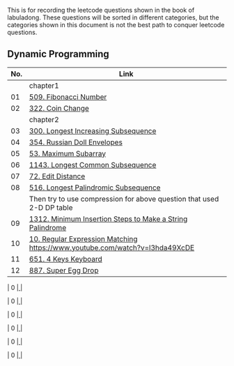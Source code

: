 This is for recording the leetcode questions shown in the book of labuladong. These questions will be sorted in different categories, but the categories shown in this document is not the best path to conquer leetcode questions.

## Dynamic Programming
| No. | Link |
|-----|------|
||chapter1|
| 01  |[509. Fibonacci Number](https://leetcode.com/problems/fibonacci-number/description/])|
| 02  |[322. Coin Change](https://leetcode.com/problems/coin-change/description/)|
||chapter2|
| 03  |[300. Longest Increasing Subsequence](https://leetcode.com/problems/longest-increasing-subsequence/description/)|
| 04  |[354. Russian Doll Envelopes](https://leetcode.com/problems/russian-doll-envelopes/description/)|
| 05  |[53. Maximum Subarray](https://leetcode.com/problems/maximum-subarray/description/)|
| 06  |[1143. Longest Common Subsequence](https://leetcode.com/problems/longest-common-subsequence/description/)|
| 07  |[72. Edit Distance](https://leetcode.com/problems/edit-distance/description/)|
| 08  |[516. Longest Palindromic Subsequence](https://leetcode.com/problems/longest-palindromic-subsequence/description/)|
||Then try to use compression for above question that used 2-D DP table|
| 09  |[1312. Minimum Insertion Steps to Make a String Palindrome](https://leetcode.com/problems/minimum-insertion-steps-to-make-a-string-palindrome/description/)|
| 10  |[10. Regular Expression Matching](https://leetcode.com/problems/regular-expression-matching/description/)  https://www.youtube.com/watch?v=l3hda49XcDE|
| 11 |[651. 4 Keys Keyboard](https://leetcode.com/problems/4-keys-keyboard/description/)|
| 12  |[887. Super Egg Drop](https://leetcode.com/problems/super-egg-drop/description/)|

| 0  |[ ]()|

| 0  |[ ]()|

| 0  |[ ]()|

| 0  |[ ]()|

| 0  |[ ]()|

| 0  |[ ]()|

